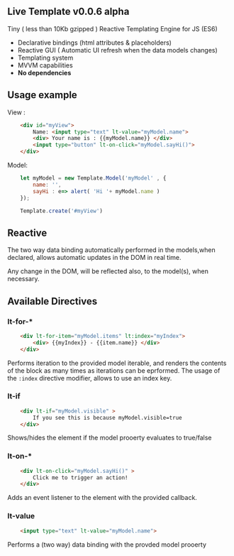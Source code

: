 ## Live Template v0.0.6 alpha

Tiny ( less than 10Kb gzipped ) Reactive Templating Engine for JS (ES6)

- Declarative bindings (html attributes & placeholders)
- Reactive GUI ( Automatic UI refresh when the data models changes)
- Templating system
- MVVM capabilities
- **No dependencies**


## Usage example

View :

```html
    <div id="myView"> 
        Name: <input type="text" lt-value="myModel.name">
        <div> Your name is : {{myModel.name}} </div>
        <input type="button" lt-on-click="myModel.sayHi()">
    </div>
```

Model:
```javascript
    let myModel = new Template.Model('myModel' , {
        name: '',
        sayHi : e=> alert( 'Hi '+ myModel.name )
    });

    Template.create('#myView')
```

## Reactive
The two way data binding  automatically performed in the models,when declared, allows automatic updates in the DOM in real time.

Any change in the DOM, will be reflected also, to the model(s), when necessary. 

## Available Directives

### lt-for-*

```html
    <div lt-for-item="myModel.items" lt:index="myIndex"> 
        <div> {{myIndex}} - {{item.name}} </div>
    </div>
```
Performs iteration to the provided model iterable, and renders the contents of the block as many times as iterations can be eprformed. The usage of the `:index` directive modifier, allows to use an index key.

### lt-if
```html
    <div lt-if="myModel.visible" > 
        If you see this is because myModel.visible=true
    </div>
```
Shows/hides the element if the model prooerty evaluates to true/false
###  lt-on-*
```html
    <div lt-on-click="myModel.sayHi()" > 
        Click me to trigger an action!
    </div>
```
Adds an event listener to the element with the provided callback.

### lt-value
```html
    <input type="text" lt-value="myModel.name">
```
Performs a (two way) data binding with the provded model prooerty
